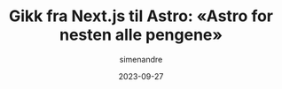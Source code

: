 ---
title: 'Gikk fra Next.js til Astro: «Astro for nesten alle pengene»'
description:
  Bjerk-sjef Simen A. W. Olsen deler sine erfaringer med å bytte fra et
  rammeverk til et annet.
date: 2023-09-27
image: ./80247323.jpg
author:
  - simenandre
sameAs:
  - https://www.kode24.no/artikkel/gikk-fra-nextjs-til-astro-astro-for-nesten-alle-pengene/80246798
---